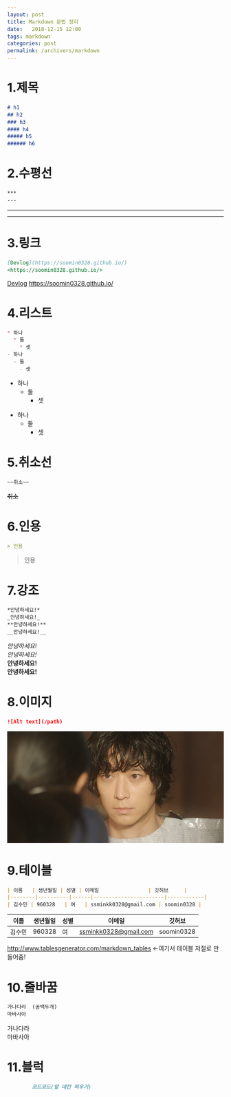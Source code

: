 ```yaml
---
layout: post
title: Markdown 문법 정리
date:   2018-12-15 12:00
tags: markdown
categories: post
permalink: /archivers/markdown
---
```

# 1.제목
```markdown
# h1
## h2
### h3
#### h4
##### h5
###### h6
```
# 2.수평선
```markdown
***
---
```
***
---
# 3.링크
```markdown
[Devlog](https://soomin0328.github.io/)
<https://soomin0328.github.io/>
```
[Devlog](https://soomin0328.github.io/)
<https://soomin0328.github.io/>
# 4.리스트
```markdown
* 하나
  * 둘
    * 셋
- 하나
  - 둘
    - 셋
```
* 하나
  * 둘
    * 셋
- 하나
  - 둘
    - 셋

# 5.취소선
```markdown
~~취소~~
```
~~취소~~
# 6.인용
```markdown
> 인용
```
> 인용

# 7.강조
```markdown
*안녕하세요!*
_안녕하세요!_
**안녕하세요!**
__안녕하세요!__
```
*안녕하세요!*  
_안녕하세요!_  
**안녕하세요!**  
__안녕하세요!__
# 8.이미지
```markdown
![Alt text](/path)
```
![Alt text](/../assets/img/kdw.jpg)
# 9.테이블
```markdown
| 이름   | 생년월일 | 성별 | 이메일                | 깃허브     |
|--------|----------|------|-----------------------|------------|
| 김수민 | 960328   | 여   | ssminkk0328@gmail.com | soomin0328 |
```

| 이름   | 생년월일 | 성별 | 이메일                | 깃허브     |
|--------|----------|------|-----------------------|------------|
| 김수민 | 960328   | 여   | ssminkk0328@gmail.com | soomin0328 |

<http://www.tablesgenerator.com/markdown_tables> <-여기서 테이블 저절로 만들어줌!
# 10.줄바꿈
```markdown
가나다라  (공백두개)
마바사아
```
가나다라  
마바사아
# 11.블럭
```markdown
        코드코드(앞 네칸 띄우기)
```
